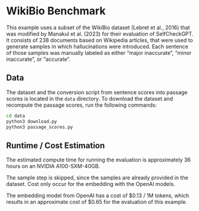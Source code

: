# WikiBio Benchmark

This example uses a subset of the WikiBio dataset (Lebret et al., 2016) that was modified by Manakul et al. (2023) for their evaluation of SelfCheckGPT. It consists of 238 documents based on Wikipedia articles, that were used to generate samples in which hallucinations were introduced. Each sentence of those samples was manually labeled as either “major inaccurate”, “minor inaccurate”, or “accurate”.

## Data

The dataset and the conversion script from sentence scores into passage scores is located in the `data` directory.
To download the dataset and recompute the passage scores, run the following commands:

```bash
cd data
python3 download.py
python3 passage_scores.py
```

## Runtime / Cost Estimation

The estimated compute time for running the evaluation is approximately 36 hours on an NVIDIA A100-SXM-40GB.

The sample step is skipped, since the samples are already provided in the dataset. Cost only occur for the embedding with the OpenAI models.

The embedding model from OpenAI has a cost of $0.13 / 1M tokens, which results in an approximate cost of $0.65 for the evaluation of this example.
